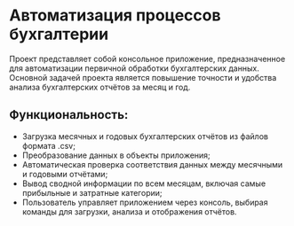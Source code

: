 # Автоматизация процессов бухгалтерии
Проект представляет собой консольное приложение, предназначенное для автоматизации первичной обработки бухгалтерских данных. 
Основной задачей проекта является повышение точности и удобства анализа бухгалтерских отчётов за месяц и год.
## Функциональность:
  - Загрузка месячных и годовых бухгалтерских отчётов из файлов формата .csv;
  - Преобразование данных в объекты приложения;
  - Автоматическая проверка соответствия данных между месячными и годовыми отчётами;
  - Вывод сводной информации по всем месяцам, включая самые прибыльные и затратные категории;
  - Пользователь управляет приложением через консоль, выбирая команды для загрузки, анализа и отображения отчётов.
